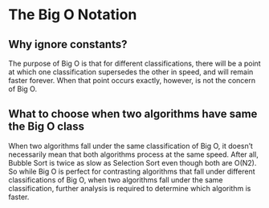 The Big O Notation
===

Why ignore constants?
---

The purpose of Big O is that for different classifications, there will be a
point at which one classification supersedes the other in speed, and will remain
faster forever. When that point occurs exactly, however, is not the concern of
Big O.

What to choose when two algorithms have same the Big O class
---

When two algorithms fall under the same classification of Big O, it doesn’t
necessarily mean that both algorithms process at the same speed. After all,
Bubble Sort is twice as slow as Selection Sort even though both are O(N2). So
while Big O is perfect for contrasting algorithms that fall under different
classifications of Big O, when two algorithms fall under the same
classification, further analysis is required to determine which algorithm is
faster.
